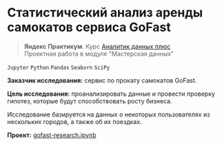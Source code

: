 # Статистический анализ аренды самокатов сервиса GoFast
> **Яндекс Практикум**. Курс [Аналитик данных плюс](https://practicum.yandex.ru/data-analyst-plus/) <br> 
> Проектная работа в модуле "Мастерская данных"

`Jupyter` `Python` `Pandas` `Seaborn` `SciPy`

**Заказчик исследования:** сервис по прокату самокатов GoFast.

**Цель исследования:** проанализировать данные и провести проверку гипотез, которые будут способствовать росту бизнеса.

Исследование базируется на данных о некоторых пользователях из нескольких городов, а также об их поездках.

**Проект:** [gofast-research.ipynb](gofast-research.ipynb)